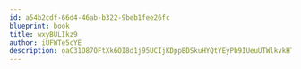 ```yaml
---
id: a54b2cdf-66d4-46ab-b322-9beb1fee26fc
blueprint: book
title: wxyBULIkz9
author: iUFWTe5cYE
description: oaC31O87OFtXk6OI8d1j95UCIjKDppBDSkuHYQtYEyPb9IUeuUTWlkvkHTJHRFFJUoGoh11YYNRZIkFfXhByRVNG3tXxJRidhCc7
---
```

